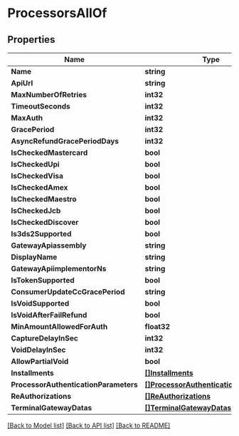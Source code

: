 # ProcessorsAllOf

## Properties

Name | Type | Description | Notes
------------ | ------------- | ------------- | -------------
**Name** | **string** |  | [optional] 
**ApiUrl** | **string** |  | [optional] 
**MaxNumberOfRetries** | **int32** |  | 
**TimeoutSeconds** | **int32** |  | 
**MaxAuth** | **int32** |  | 
**GracePeriod** | **int32** |  | 
**AsyncRefundGracePeriodDays** | **int32** |  | [optional] 
**IsCheckedMastercard** | **bool** |  | 
**IsCheckedUpi** | **bool** |  | 
**IsCheckedVisa** | **bool** |  | 
**IsCheckedAmex** | **bool** |  | 
**IsCheckedMaestro** | **bool** |  | 
**IsCheckedJcb** | **bool** |  | 
**IsCheckedDiscover** | **bool** |  | 
**Is3ds2Supported** | **bool** |  | 
**GatewayApiassembly** | **string** |  | [optional] 
**DisplayName** | **string** |  | [optional] 
**GatewayApiimplementorNs** | **string** |  | [optional] 
**IsTokenSupported** | **bool** |  | 
**ConsumerUpdateCcGracePeriod** | **string** |  | [optional] 
**IsVoidSupported** | **bool** |  | 
**IsVoidAfterFailRefund** | **bool** |  | 
**MinAmountAllowedForAuth** | **float32** |  | 
**CaptureDelayInSec** | **int32** |  | 
**VoidDelayInSec** | **int32** |  | 
**AllowPartialVoid** | **bool** |  | 
**Installments** | [**[]Installments**](Installments.md) |  | [optional] 
**ProcessorAuthenticationParameters** | [**[]ProcessorAuthenticationParameters**](ProcessorAuthenticationParameters.md) |  | [optional] 
**ReAuthorizations** | [**[]ReAuthorizations**](ReAuthorizations.md) |  | [optional] 
**TerminalGatewayDatas** | [**[]TerminalGatewayDatas**](TerminalGatewayDatas.md) |  | [optional] 

[[Back to Model list]](../README.md#documentation-for-models) [[Back to API list]](../README.md#documentation-for-api-endpoints) [[Back to README]](../README.md)


